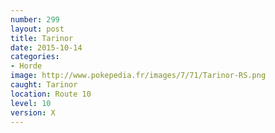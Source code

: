 ```yaml
---
number: 299
layout: post
title: Tarinor
date: 2015-10-14
categories:
- Horde
image: http://www.pokepedia.fr/images/7/71/Tarinor-RS.png
caught: Tarinor
location: Route 10
level: 10
version: X
---
```

